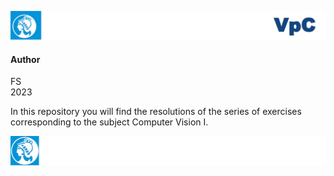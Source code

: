 ![header](doc/LogoHeader.png)
#### Author
FS <br>
2023

In this repository you will find the resolutions of the series of exercises corresponding to the subject Computer Vision I.

![footer](doc/LogoFooter.png)

